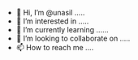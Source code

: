 - 👋 Hi, I’m @unasil .....
- 👀 I’m interested in .....
- 🌱 I’m currently learning ......
- 💞️ I’m looking to collaborate on .....
- 📫 How to reach me ....

<!---
unasil/unasil is a ✨ special ✨ repository because its `README.md` (this file) appears on your GitHub profile.
You can click the Preview link to take a look at your changes.
--->
